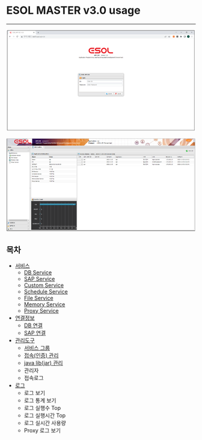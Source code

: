 # ESOL MASTER v3.0 usage

---
 
<p align="center"> <img src = "./service/images/02-service-main-01.PNG" width = "700px"> </p>

<p align="center"> <img src = "./service/images/02-service-main-02.PNG" width = "700px"> </p>

## 목차

* [서비스](./service) 
    * [DB Service](./service/02-service-database.md) 
    * [SAP Service](./service/02-service-sap.md) 
    * [Custom Service](./service/02-service-custom.md) 
    * [Schedule Service](./service/02-service-schedule.md) 
    * [File Service](./service/02-service-file.md) 
    * [Memory Service](./service/02-service-memory.md) 
    * [Proxy Service](./service/02-service-proxy.md) 
* [연결정보](./connection-information)
	* [DB 연결](./connection-information/01-connection-information-database.md) 
    * [SAP 연결](./connection-information/01-connection-information-sap.md) 
* [관리도구](./management-tools)
    * [서비스 그룹](./management-tools/03-management-tools-service-group.md) 
    * [접속(인증) 관리](./management-tools03-management-tools-service-access-manager.md)
    * [java lib(jar) 관리](./management-tools/03-management-tools-service-javalib.md)
    * 관리자
    * 접속로그
* [로그](./log-tools/04.log-tools.md)
	* 로그 보기
	* 로그 통계 보기
	* 로그 실행수 Top
	* 로그 실행시간 Top
	* 로그 실시간 사용량
	* Proxy 로그 보기
